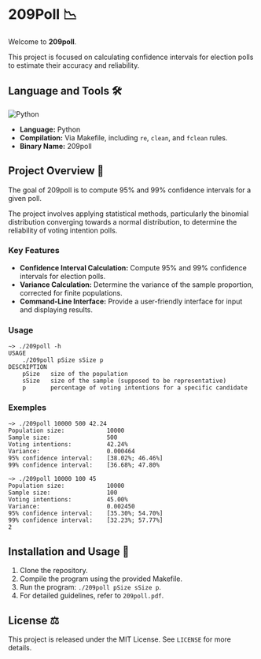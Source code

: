 # 209Poll 📉

Welcome to **209poll**.

This project is focused on calculating confidence intervals for election polls to estimate their accuracy and reliability.

## Language and Tools 🛠️

![Python](https://img.shields.io/badge/Python-3776AB?style=for-the-badge&logo=python&logoColor=white)

- **Language:** Python
- **Compilation:** Via Makefile, including `re`, `clean`, and `fclean` rules.
- **Binary Name:** 209poll

## Project Overview 🔎

The goal of 209poll is to compute 95% and 99% confidence intervals for a given poll.

The project involves applying statistical methods, particularly the binomial distribution converging towards a normal distribution, to determine the reliability of voting intention polls.

### Key Features

- **Confidence Interval Calculation:** Compute 95% and 99% confidence intervals for election polls.
- **Variance Calculation:** Determine the variance of the sample proportion, corrected for finite populations.
- **Command-Line Interface:** Provide a user-friendly interface for input and displaying results.

### Usage

```
∼> ./209poll -h
USAGE
    ./209poll pSize sSize p
DESCRIPTION
    pSize   size of the population
    sSize   size of the sample (supposed to be representative)
    p       percentage of voting intentions for a specific candidate
```

### Exemples

```
∼> ./209poll 10000 500 42.24
Population size:            10000
Sample size:                500
Voting intentions:          42.24%
Variance:                   0.000464
95% confidence interval:    [38.02%; 46.46%]
99% confidence interval:    [36.68%; 47.80%

∼> ./209poll 10000 100 45
Population size:            10000
Sample size:                100
Voting intentions:          45.00%
Variance:                   0.002450
95% confidence interval:    [35.30%; 54.70%]
99% confidence interval:    [32.23%; 57.77%]
2
```

## Installation and Usage 💾

1. Clone the repository.
2. Compile the program using the provided Makefile.
3. Run the program: `./209poll pSize sSize p`.
4. For detailed guidelines, refer to `209poll.pdf`.

## License ⚖️

This project is released under the MIT License. See `LICENSE` for more details.
